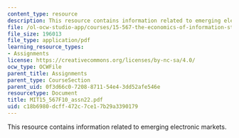 ```yaml
---
content_type: resource
description: This resource contains information related to emerging electronic markets.
file: /ol-ocw-studio-app/courses/15-567-the-economics-of-information-strategy-structure-and-pricing-fall-2010/c18b6980dcff472c7ce17b29a3390179_MIT15_567F10_assn22.pdf
file_size: 196013
file_type: application/pdf
learning_resource_types:
- Assignments
license: https://creativecommons.org/licenses/by-nc-sa/4.0/
ocw_type: OCWFile
parent_title: Assignments
parent_type: CourseSection
parent_uid: 0f3d66c0-7208-8711-54e4-3dd52afe546e
resourcetype: Document
title: MIT15_567F10_assn22.pdf
uid: c18b6980-dcff-472c-7ce1-7b29a3390179
---
```

This resource contains information related to emerging electronic markets.